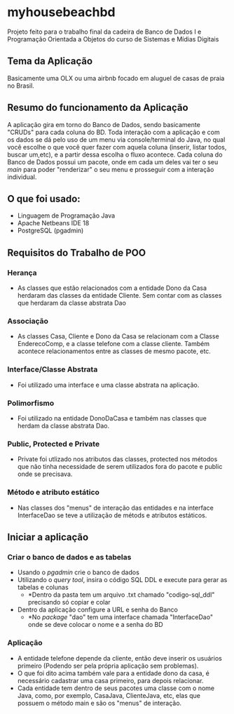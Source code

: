 # myhousebeachbd
Projeto feito para o trabalho final da cadeira de Banco de Dados I e Programação Orientada a Objetos do curso de Sistemas e Mídias Digitais 

## Tema da Aplicação
Basicamente uma OLX ou uma airbnb focado em aluguel de casas de praia no Brasil.

## Resumo do funcionamento da Aplicação
  A aplicação gira em torno do Banco de Dados, sendo basicamente "CRUDs" para cada coluna do BD. 
  Toda interação com a aplicação e com os dados se dá pelo uso de um menu via console/terminal do Java, no qual você escolhe o que você quer fazer com aquela coluna (inserir, listar todos, buscar um,etc), e a partir dessa escolha o fluxo acontece. 
  Cada coluna do Banco de Dados possui um pacote, onde em cada um deles vai ter o seu _main_ para poder "renderizar" o seu menu e prosseguir com a interação individual.

## O que foi usado:
- Linguagem de Programação Java
- Apache Netbeans IDE 18
- PostgreSQL (pgadmin)

## Requisitos do Trabalho de POO
### Herança
- As classes que estão relacionados com a entidade Dono da Casa herdaram das classes da entidade Cliente. Sem contar com as classes que herdaram da classe abstrata Dao

### Associação
- As classes Casa, Cliente e Dono da Casa se relacionam com a Classe EnderecoComp, e a classe telefone com a classe cliente. Também acontece relacionamentos entre as classes de mesmo pacote, etc.

### Interface/Classe Abstrata
- Foi utilizado uma interface e uma classe abstrata na aplicação.

### Polimorfismo
- Foi utilizado na entidade DonoDaCasa e também nas classes que herdam da classe abstrata Dao.

### Public, Protected e Private
- Private foi utlizado nos atributos das classes, protected nos métodos que não tinha necessidade de serem utilizados fora do pacote e public onde se precisava.

### Método e atributo estático
- Nas classes dos "menus" de interação das entidades e na interface InterfaceDao se teve a utilização de métods e atributos estáticos.

## Iniciar a aplicação

### Criar o banco de dados e as tabelas
- Usando o *pgadmin* crie o banco de dados
- Utilizando o _query tool_, insira o código SQL DDL e execute para gerar as tabelas e colunas
  - *Dentro da pasta tem um arquivo .txt chamado "codigo-sql_ddl" precisando só copiar e colar
- Dentro da aplicação configure a URL e senha do Banco
  - *No _package_ "dao" tem uma interface chamada "InterfaceDao" onde se deve colocar o nome e a senha do BD
 
### Aplicação
- A entidade telefone depende da cliente, então deve inserir os usuários primeiro (Podendo ser pela própria aplicação sem problemas).
- O que foi dito acima também vale para a entidade dono da casa, é necessário cadastrar uma casa primeiro, para depois relacionar.
- Cada entidade tem dentro de seus pacotes uma classe com o nome Java, como, por exemplo, CasaJava, ClienteJava, etc, elas que possuem o método main e são os "menus" de interação.
